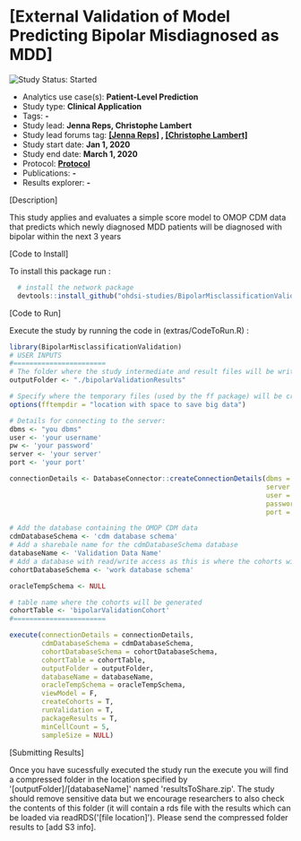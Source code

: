 [External Validation of Model Predicting Bipolar Misdiagnosed as MDD]
=============

<img src="https://img.shields.io/badge/Study%20Status-Started-blue.svg" alt="Study Status: Started">

- Analytics use case(s): **Patient-Level Prediction**
- Study type: **Clinical Application**
- Tags: **-**
- Study lead: **Jenna Reps, Christophe Lambert**
- Study lead forums tag: **[[Jenna Reps]](https://www.ohdsi.org/who-we-are/collaborators/jenna-reps/) , [[Christophe Lambert]](https://www.ohdsi.org/who-we-are/collaborators/christophe-g-lambert/)**
- Study start date: **Jan 1, 2020**
- Study end date: **March 1, 2020**
- Protocol: **[Protocol](https://github.com/ohdsi-studies/BipolarMisclassificationValidation/blob/documents/ProtocolBipolarInMDD.docx)**
- Publications: **-**
- Results explorer: **-**

[Description]

This study applies and evaluates a simple score model to OMOP CDM data that predicts which newly diagnosed MDD patients will be diagnosed with bipolar within the next 3 years  


[Code to Install]

To install this package run :

```r
  # install the network package
  devtools::install_github("ohdsi-studies/BipolarMisclassificationValidation")
```

[Code to Run]

Execute the study by running the code in (extras/CodeToRun.R) :

```r
library(BipolarMisclassificationValidation)
# USER INPUTS
#=======================
# The folder where the study intermediate and result files will be written:
outputFolder <- "./bipolarValidationResults"

# Specify where the temporary files (used by the ff package) will be created:
options(fftempdir = "location with space to save big data")

# Details for connecting to the server:
dbms <- "you dbms"
user <- 'your username'
pw <- 'your password'
server <- 'your server'
port <- 'your port'

connectionDetails <- DatabaseConnector::createConnectionDetails(dbms = dbms,
                                                                server = server,
                                                                user = user,
                                                                password = pw,
                                                                port = port)

# Add the database containing the OMOP CDM data
cdmDatabaseSchema <- 'cdm database schema'
# Add a sharebale name for the cdmDatabaseSchema database
databaseName <- 'Validation Data Name'
# Add a database with read/write access as this is where the cohorts will be generated
cohortDatabaseSchema <- 'work database schema'

oracleTempSchema <- NULL

# table name where the cohorts will be generated
cohortTable <- 'bipolarValidationCohort'
#=======================

execute(connectionDetails = connectionDetails,
        cdmDatabaseSchema = cdmDatabaseSchema,
        cohortDatabaseSchema = cohortDatabaseSchema,
        cohortTable = cohortTable,
        outputFolder = outputFolder,
        databaseName = databaseName,
        oracleTempSchema = oracleTempSchema,
        viewModel = F,
        createCohorts = T,
        runValidation = T,
        packageResults = T,
        minCellCount = 5,
        sampleSize = NULL)
```

[Submitting Results]

Once you have sucessfully executed the study run the execute you will find a compressed folder in the location specified by '[outputFolder]/[databaseName]' named 'resultsToShare.zip'.  The study should remove sensitive data but we encourage researchers to also check the contents of this folder (it will contain a rds file with the results which can be loaded via readRDS('[file location]').  Please send the compressed folder results to [add S3 info].
